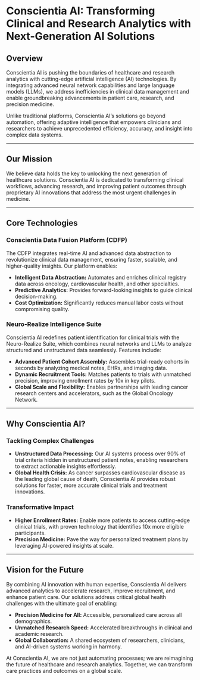 # Conscientia AI: Transforming Clinical and Research Analytics with Next-Generation AI Solutions  

## Overview  
Conscientia AI is pushing the boundaries of healthcare and research analytics with cutting-edge artificial intelligence (AI) technologies. By integrating advanced neural network capabilities and large language models (LLMs), we address inefficiencies in clinical data management and enable groundbreaking advancements in patient care, research, and precision medicine.  

Unlike traditional platforms, Conscientia AI’s solutions go beyond automation, offering adaptive intelligence that empowers clinicians and researchers to achieve unprecedented efficiency, accuracy, and insight into complex data systems.  

---

## Our Mission  
We believe data holds the key to unlocking the next generation of healthcare solutions. Conscientia AI is dedicated to transforming clinical workflows, advancing research, and improving patient outcomes through proprietary AI innovations that address the most urgent challenges in medicine.  

---

## Core Technologies  

### **Conscientia Data Fusion Platform (CDFP)**  
The CDFP integrates real-time AI and advanced data abstraction to revolutionize clinical data management, ensuring faster, scalable, and higher-quality insights. Our platform enables:  
- **Intelligent Data Abstraction:** Automates and enriches clinical registry data across oncology, cardiovascular health, and other specialties.  
- **Predictive Analytics:** Provides forward-looking insights to guide clinical decision-making.  
- **Cost Optimization:** Significantly reduces manual labor costs without compromising quality.  

### **Neuro-Realize Intelligence Suite**  
Conscientia AI redefines patient identification for clinical trials with the Neuro-Realize Suite, which combines neural networks and LLMs to analyze structured and unstructured data seamlessly. Features include:  
- **Advanced Patient Cohort Assembly:** Assembles trial-ready cohorts in seconds by analyzing medical notes, EHRs, and imaging data.  
- **Dynamic Recruitment Tools:** Matches patients to trials with unmatched precision, improving enrollment rates by 10x in key pilots.  
- **Global Scale and Flexibility:** Enables partnerships with leading cancer research centers and accelerators, such as the Global Oncology Network.  

---

## Why Conscientia AI?  

### **Tackling Complex Challenges**  
- **Unstructured Data Processing:** Our AI systems process over 90% of trial criteria hidden in unstructured patient notes, enabling researchers to extract actionable insights effortlessly.  
- **Global Health Crisis:** As cancer surpasses cardiovascular disease as the leading global cause of death, Conscientia AI provides robust solutions for faster, more accurate clinical trials and treatment innovations.  

### **Transformative Impact**  
- **Higher Enrollment Rates:** Enable more patients to access cutting-edge clinical trials, with proven technology that identifies 10x more eligible participants.  
- **Precision Medicine:** Pave the way for personalized treatment plans by leveraging AI-powered insights at scale.  

---

## Vision for the Future  
By combining AI innovation with human expertise, Conscientia AI delivers advanced analytics to accelerate research, improve recruitment, and enhance patient care. Our solutions address critical global health challenges with the ultimate goal of enabling:  
- **Precision Medicine for All:** Accessible, personalized care across all demographics.  
- **Unmatched Research Speed:** Accelerated breakthroughs in clinical and academic research.  
- **Global Collaboration:** A shared ecosystem of researchers, clinicians, and AI-driven systems working in harmony.  

At Conscientia AI, we are not just automating processes; we are reimagining the future of healthcare and research analytics. Together, we can transform care practices and outcomes on a global scale.  



